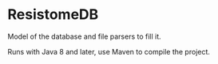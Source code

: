 # ResistomeDB

Model of the database and file parsers to fill it.

Runs with Java 8 and later, use Maven to compile the project.

